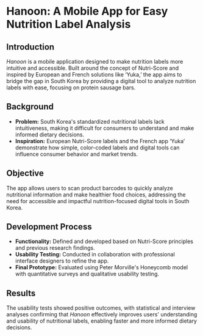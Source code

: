 # **Hanoon: A Mobile App for Easy Nutrition Label Analysis**  

## **Introduction**  
*Hanoon* is a mobile application designed to make nutrition labels more intuitive and accessible. Built around the concept of Nutri-Score and inspired by European and French solutions like ‘Yuka,’ the app aims to bridge the gap in South Korea by providing a digital tool to analyze nutrition labels with ease, focusing on protein sausage bars.  

## **Background**  
- **Problem:** South Korea's standardized nutritional labels lack intuitiveness, making it difficult for consumers to understand and make informed dietary decisions.  
- **Inspiration:** European Nutri-Score labels and the French app ‘Yuka’ demonstrate how simple, color-coded labels and digital tools can influence consumer behavior and market trends. 

## **Objective**  
The app allows users to scan product barcodes to quickly analyze nutritional information and make healthier food choices, addressing the need for accessible and impactful nutrition-focused digital tools in South Korea.  

## **Development Process**  
- **Functionality:** Defined and developed based on Nutri-Score principles and previous research findings.  
- **Usability Testing:** Conducted in collaboration with professional interface designers to refine the app.  
- **Final Prototype:** Evaluated using Peter Morville's Honeycomb model with quantitative surveys and qualitative usability testing.  

## **Results**  
The usability tests showed positive outcomes, with statistical and interview analyses confirming that *Hanoon* effectively improves users' understanding and usability of nutritional labels, enabling faster and more informed dietary decisions.  
